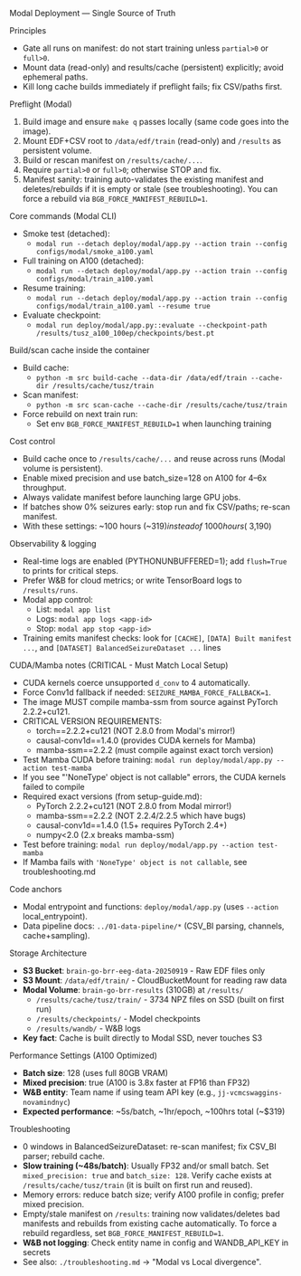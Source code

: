Modal Deployment — Single Source of Truth

Principles
- Gate all runs on manifest: do not start training unless `partial>0` or `full>0`.
- Mount data (read-only) and results/cache (persistent) explicitly; avoid ephemeral paths.
- Kill long cache builds immediately if preflight fails; fix CSV/paths first.

Preflight (Modal)
1) Build image and ensure `make q` passes locally (same code goes into the image).
2) Mount EDF+CSV root to `/data/edf/train` (read-only) and `/results` as persistent volume.
3) Build or rescan manifest on `/results/cache/...`.
4) Require `partial>0` or `full>0`; otherwise STOP and fix.
5) Manifest sanity: training auto-validates the existing manifest and deletes/rebuilds if it is empty or stale (see troubleshooting). You can force a rebuild via `BGB_FORCE_MANIFEST_REBUILD=1`.

Core commands (Modal CLI)
- Smoke test (detached):
  - `modal run --detach deploy/modal/app.py --action train --config configs/modal/smoke_a100.yaml`
- Full training on A100 (detached):
  - `modal run --detach deploy/modal/app.py --action train --config configs/modal/train_a100.yaml`
- Resume training:
  - `modal run --detach deploy/modal/app.py --action train --config configs/modal/train_a100.yaml --resume true`
- Evaluate checkpoint:
  - `modal run deploy/modal/app.py::evaluate --checkpoint-path /results/tusz_a100_100ep/checkpoints/best.pt`

Build/scan cache inside the container
- Build cache:
  - `python -m src build-cache --data-dir /data/edf/train --cache-dir /results/cache/tusz/train`
- Scan manifest:
  - `python -m src scan-cache --cache-dir /results/cache/tusz/train`
 - Force rebuild on next train run:
   - Set env `BGB_FORCE_MANIFEST_REBUILD=1` when launching training

Cost control
- Build cache once to `/results/cache/...` and reuse across runs (Modal volume is persistent).
- Enable mixed precision and use batch_size=128 on A100 for 4–6x throughput.
- Always validate manifest before launching large GPU jobs.
- If batches show 0% seizures early: stop run and fix CSV/paths; re-scan manifest.
- With these settings: ~100 hours (~$319) instead of ~1000 hours (~$3,190)

Observability & logging
- Real-time logs are enabled (PYTHONUNBUFFERED=1); add `flush=True` to prints for critical steps.
- Prefer W&B for cloud metrics; or write TensorBoard logs to `/results/runs`.
- Modal app control:
  - List: `modal app list`
  - Logs: `modal app logs <app-id>`
  - Stop: `modal app stop <app-id>`
 - Training emits manifest checks: look for `[CACHE]`, `[DATA] Built manifest ...`, and `[DATASET] BalancedSeizureDataset ...` lines

CUDA/Mamba notes (CRITICAL - Must Match Local Setup)
- CUDA kernels coerce unsupported `d_conv` to 4 automatically.
- Force Conv1d fallback if needed: `SEIZURE_MAMBA_FORCE_FALLBACK=1`.
- The image MUST compile mamba-ssm from source against PyTorch 2.2.2+cu121.
- CRITICAL VERSION REQUIREMENTS:
  - torch==2.2.2+cu121 (NOT 2.8.0 from Modal's mirror!)
  - causal-conv1d==1.4.0 (provides CUDA kernels for Mamba)
  - mamba-ssm==2.2.2 (must compile against exact torch version)
- Test Mamba CUDA before training: `modal run deploy/modal/app.py --action test-mamba`
- If you see "'NoneType' object is not callable" errors, the CUDA kernels failed to compile
- Required exact versions (from setup-guide.md):
  - PyTorch 2.2.2+cu121 (NOT 2.8.0 from Modal mirror!)
  - mamba-ssm==2.2.2 (NOT 2.2.4/2.2.5 which have bugs)
  - causal-conv1d==1.4.0 (1.5+ requires PyTorch 2.4+)
  - numpy<2.0 (2.x breaks mamba-ssm)
- Test before training: `modal run deploy/modal/app.py --action test-mamba`
- If Mamba fails with `'NoneType' object is not callable`, see troubleshooting.md

Code anchors
- Modal entrypoint and functions: `deploy/modal/app.py` (uses `--action` local_entrypoint).
- Data pipeline docs: `../01-data-pipeline/*` (CSV_BI parsing, channels, cache+sampling).

Storage Architecture
- **S3 Bucket**: `brain-go-brr-eeg-data-20250919` - Raw EDF files only
- **S3 Mount**: `/data/edf/train/` - CloudBucketMount for reading raw data
- **Modal Volume**: `brain-go-brr-results` (310GB) at `/results/`
  - `/results/cache/tusz/train/` - 3734 NPZ files on SSD (built on first run)
  - `/results/checkpoints/` - Model checkpoints
  - `/results/wandb/` - W&B logs
- **Key fact**: Cache is built directly to Modal SSD, never touches S3

Performance Settings (A100 Optimized)
- **Batch size**: 128 (uses full 80GB VRAM)
- **Mixed precision**: true (A100 is 3.8x faster at FP16 than FP32)
- **W&B entity**: Team name if using team API key (e.g., `jj-vcmcswaggins-novamindnyc`)
- **Expected performance**: ~5s/batch, ~1hr/epoch, ~100hrs total (~$319)

Troubleshooting
- 0 windows in BalancedSeizureDataset: re-scan manifest; fix CSV_BI parser; rebuild cache.
- **Slow training (~48s/batch)**: Usually FP32 and/or small batch. Set `mixed_precision: true` and `batch_size: 128`. Verify cache exists at `/results/cache/tusz/train` (it is built on first run and reused).
- Memory errors: reduce batch size; verify A100 profile in config; prefer mixed precision.
- Empty/stale manifest on `/results`: training now validates/deletes bad manifests and rebuilds from existing cache automatically. To force a rebuild regardless, set `BGB_FORCE_MANIFEST_REBUILD=1`.
- **W&B not logging**: Check entity name in config and WANDB_API_KEY in secrets
 - See also: `./troubleshooting.md` → "Modal vs Local divergence".
